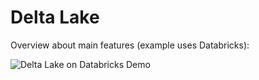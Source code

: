 # Delta Lake 

Overview about main features (example uses Databricks):

![Delta Lake on Databricks Demo](https://www.youtube.com/watch?v=BMO90DI82Dc&t=3s)
